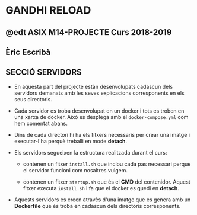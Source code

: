 # GANDHI RELOAD
## @edt ASIX M14-PROJECTE Curs 2018-2019
## Èric Escribà

## SECCIÓ SERVIDORS

* En aquesta part del projecte estàn desenvolupats cadascun dels servidors demanats amb les seves explicacions corresponents en els seus directoris.

* Cada servidor es troba desenvolupat en un docker i tots es troben en una xarxa de docker. Això es desplega amb el `docker-compose.yml` com hem comentat abans.

* Dins de cada directori hi ha els fitxers necessaris per crear una imatge i executar-l'ha perquè treballi en mode **detach**. 

* Els servidors segueixen la estructura realitzada durant el curs: 

	* contenen un fitxer `install.sh` que inclou cada pas necessari perquè el servidor funcioni com nosaltres vulgem.
	
	* contenen un fitxer `startup.sh` que és el **CMD** del contenidor. Aquest fitxer executa `install.sh` i fa que el docker es quedi en **detach**.

* Aquests servidors es creen atravès d'una imatge que es genera amb un **Dockerfile** que és troba en cadascun dels directoris corresponents.


